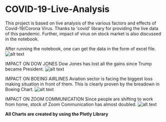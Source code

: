 # COVID-19-Live-Analysis
This project is based on live analysis of the various factors and effects of Covid-19/Corona Virus. 
Thanks to 'covid' library for providing the live data of this pandemic. Further, impact of virus on stock market is also 
discussed in the notebook. 

After running the notebook, one can get the data in the form of excel file.
![alt text](https://s.abcnews.com/images/Business/180822_vod_orig_bullmarket_hpMain_16x9_992.jpg)

IMPACT ON DOW JONES
Dow Jones has lost all the gains since Trump became President.
![alt text](https://user-images.githubusercontent.com/40502533/77227378-fad10680-6ba5-11ea-874d-5e4c7f059739.png)

IMPACT ON BOEING AIRLINES
Aviation sector is facing the biggest loss making situation in front of them. This is clearly proven by the breadown 
in Boeing Chart.
![alt text](https://user-images.githubusercontent.com/40502533/77227382-fd336080-6ba5-11ea-8f03-e5a1f464124b.png)

IMPACT ON ZOOM COMMUNICATION
Since people are shifting to work from home, stock of Zoom Communication has almost doubled.
![alt text](https://user-images.githubusercontent.com/40502533/77227384-ff95ba80-6ba5-11ea-978c-79bde5b9d0be.png)

**All Charts are created by using the Plotly Library**
